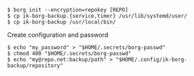     $ borg init --encryption=repokey [REPO]
    $ cp ik-borg-backup.{service,timer} /usr/lib/systemd/user/
    $ cp ik-borg-backup /usr/local/bin/

Create configuration and password

    $ echo "my_password" > "$HOME/.secrets/borg-passwd"
    $ chmod 400 "$HOME/.secrets/borg-passwd"
    $ echo "my@repo.net:backup/path" > "$HOME/.config/ik-borg-backup/repository"
